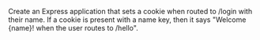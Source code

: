 Create an Express application that sets a cookie when routed to /login with their name.
If a cookie is present with a name key, then it says "Welcome {name}! when the user routes to /hello".
